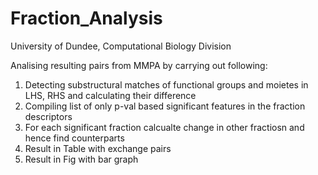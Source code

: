 # Fraction_Analysis 
University of Dundee, Computational Biology Division


Analising resulting pairs from MMPA by carrying out following:
  1. Detecting substructural matches of functional groups and moietes in LHS, RHS and calculating their difference
  2. Compiling list of only p-val based significant features in the fraction descriptors
  3. For each significant fraction calcualte change in other fractiosn and hence find counterparts
  4. Result in Table with exchange pairs
  5. Result in Fig with bar graph

